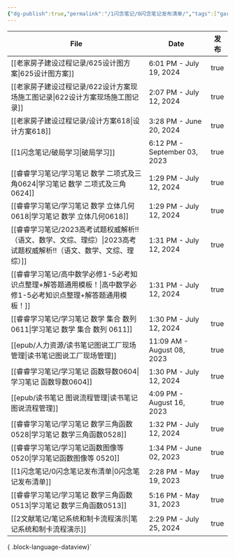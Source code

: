 ```yaml
---
{"dg-publish":true,"permalink":"/1闪念笔记/0闪念笔记发布清单/","tags":["gardenEntry"]}
---
```


| File                                                                   | Date                         | 发布   |
| ---------------------------------------------------------------------- | ---------------------------- | ---- |
| [[老家房子建设过程记录/625设计图方案\|625设计图方案]]                                   | 6:01 PM - July 19, 2024      | true |
| [[老家房子建设过程记录/622设计方案现场施工图记录\|622设计方案现场施工图记录]]                       | 2:07 PM - July 12, 2024      | true |
| [[老家房子建设过程记录/设计方案618\|设计方案618]]                                     | 3:28 PM - June 20, 2024      | true |
| [[1闪念笔记/破局学习\|破局学习]]                                                | 6:12 PM - September 03, 2023 | true |
| [[睿睿学习笔记/学习笔记 数学 二项式及三角0624\|学习笔记 数学 二项式及三角0624]]                   | 1:29 PM - July 12, 2024      | true |
| [[睿睿学习笔记/学习笔记 数学 立体几何0618\|学习笔记 数学 立体几何0618]]                       | 1:29 PM - July 12, 2024      | true |
| [[睿睿学习笔记/2023高考试题权威解析‼️（语文、数学、文综、理综）\|2023高考试题权威解析‼️（语文、数学、文综、理综）]] | 1:31 PM - July 12, 2024      | true |
| [[睿睿学习笔记/高中数学必修1-5必考知识点整理+解答题通用模板！\|高中数学必修1-5必考知识点整理+解答题通用模板！]]     | 1:31 PM - July 12, 2024      | true |
| [[睿睿学习笔记/学习笔记 数学 集合 数列 0611\|学习笔记 数学 集合 数列 0611]]                   | 1:30 PM - July 12, 2024      | true |
| [[epub/人力资源/读书笔记图说工厂现场管理\|读书笔记图说工厂现场管理]]                            | 11:09 AM - August 08, 2023   | true |
| [[睿睿学习笔记/学习笔记 函数导数0604\|学习笔记 函数导数0604]]                             | 1:30 PM - July 12, 2024      | true |
| [[epub/读书笔记 图说流程管理\|读书笔记 图说流程管理]]                                   | 4:09 PM - August 16, 2023    | true |
| [[睿睿学习笔记/学习笔记 数学三角函数0528\|学习笔记 数学三角函数0528]]                         | 1:32 PM - July 12, 2024      | true |
| [[睿睿学习笔记/学习笔记函数图像等 0520\|学习笔记函数图像等 0520]]                           | 1:34 PM - June 02, 2023      | true |
| [[1闪念笔记/0闪念笔记发布清单\|0闪念笔记发布清单]]                                      | 2:28 PM - May 19, 2023       | true |
| [[睿睿学习笔记/学习笔记 数学三角函数0513\|学习笔记 数学三角函数0513]]                         | 5:16 PM - May 31, 2023       | true |
| [[2文献笔记/笔记系统和制卡流程演示\|笔记系统和制卡流程演示]]                                  | 2:29 PM - July 25, 2024      | true |

{ .block-language-dataview}`

